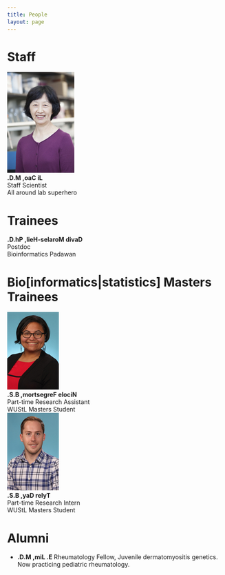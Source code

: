 ```yaml
---
title: People
layout: page
---
```


<div id="maintext">
<h1 id="h1nopad" class="center">Staff</h1>
<div id="people">
<img src="images/people/li_website_small.jpg" alt="lab members pic" width="156px" height="234px"><br>
<span class="reverse"> <strong>.D.M ,oaC iL</strong> </span><br>
Staff Scientist<br>
All around lab superhero
</div>

<h1 id="h1nopad" class="center">Trainees</h1>
<div id="people">
<span class="reverse"> <strong>.D.hP ,lieH-selaroM divaD</strong> </span><br>
Postdoc<br>
Bioinformatics Padawan
</div>

<h1 id="h1nopad" class="center">Bio&#91;informatics&#124;statistics&#93; Masters Trainees</h1>
<div id="people">
<img src="images/people/nicole_small.jpg" alt="lab members pic" width="120px" height="180px"><br>
<span class="reverse"> <strong>.S.B ,mortsegreF elociN</strong> </span><br>
Part-time Research Assistant<br>
WUStL Masters Student
</div>

<div id="people">
<img src="images/people/tday_small.jpg" alt="lab members pic" width="120px" height="180px"><br>
<span class="reverse"> <strong>.S.B ,yaD relyT</strong></span><br>
Part-time Research Intern<br>
WUStL Masters Student
</div>

<h1 class="center">Alumni</h1>
<ul>
<li><span class="reverse"> <strong>.D.M ,miL .E</strong></span> Rheumatology Fellow, Juvenile dermatomyositis genetics. Now practicing pediatric rheumatology.</li>
</ul>

</div>
